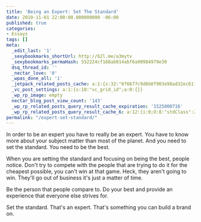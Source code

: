 ```yaml
---
title: 'Being an Expert: Set The Standard'
date: 2010-11-01 22:00:00.000000000 -06:00
published: true
categories:
- Essays
tags: []
meta:
  _edit_last: '1'
  _sexybookmarks_shortUrl: http://b2l.me/a3mytv
  _sexybookmarks_permaHash: 552224cf168ab014abf6a90984979e30
  dsq_thread_id: ''
  _nectar_love: '0'
  _wpas_done_all: '1'
  _jetpack_related_posts_cache: a:1:{s:32:"8f6677c9d6b0f903e98ad32ec61f8deb";a:2:{s:7:"expires";i:1446368309;s:7:"payload";a:3:{i:0;a:1:{s:2:"id";i:83;}i:1;a:1:{s:2:"id";i:8086;}i:2;a:1:{s:2:"id";i:6817;}}}}
  _vc_post_settings: a:1:{s:10:"vc_grid_id";a:0:{}}
  _wp_rp_image: empty
  nectar_blog_post_view_count: '143'
  _wp_rp_related_posts_query_result_cache_expiration: '1525000716'
  _wp_rp_related_posts_query_result_cache_6: a:12:{i:0;O:8:"stdClass":2:{s:7:"post_id";s:4:"3234";s:5:"score";s:18:"61.322281734648875";}i:1;O:8:"stdClass":2:{s:7:"post_id";s:4:"1265";s:5:"score";s:17:"60.72745947877924";}i:2;O:8:"stdClass":2:{s:7:"post_id";s:4:"4206";s:5:"score";s:17:"60.40262909988304";}i:3;O:8:"stdClass":2:{s:7:"post_id";s:4:"2779";s:5:"score";s:17:"49.62863023471747";}i:4;O:8:"stdClass":2:{s:7:"post_id";s:4:"3251";s:5:"score";s:17:"49.56121576184748";}i:5;O:8:"stdClass":2:{s:7:"post_id";s:4:"3034";s:5:"score";s:17:"49.56121576184748";}i:6;O:8:"stdClass":2:{s:7:"post_id";s:4:"2436";s:5:"score";s:17:"49.56121576184748";}i:7;O:8:"stdClass":2:{s:7:"post_id";s:4:"3096";s:5:"score";s:17:"48.19161134498022";}i:8;O:8:"stdClass":2:{s:7:"post_id";s:4:"3535";s:5:"score";s:16:"45.3262135543028";}i:9;O:8:"stdClass":2:{s:7:"post_id";s:4:"2610";s:5:"score";s:17:"41.77884267106539";}i:10;O:8:"stdClass":2:{s:7:"post_id";s:4:"3250";s:5:"score";s:18:"24.332483643000714";}i:11;O:8:"stdClass":2:{s:7:"post_id";s:4:"3232";s:5:"score";s:18:"19.938034488294754";}}
permalink: "/expert-set-standard/"
---
```

<p>In order to be an expert you have to really be an expert. You have to know more about your subject matter than most of the planet. And you need to set the standard. You need to be the best.</p>
<p>When you are setting the standard and focusing on being the best, people notice. Don't try to compete with the people that are trying to do it for the cheapest possible, you can't win at that game. Heck, they aren't going to win. They'll go out of business it's just a matter of time.</p>
<p>Be the person that people compare to. Do your best and provide an experience that everyone else strives for.</p>
<p>Set the standard. That's an expert. That's something you can build a brand on.</p>
